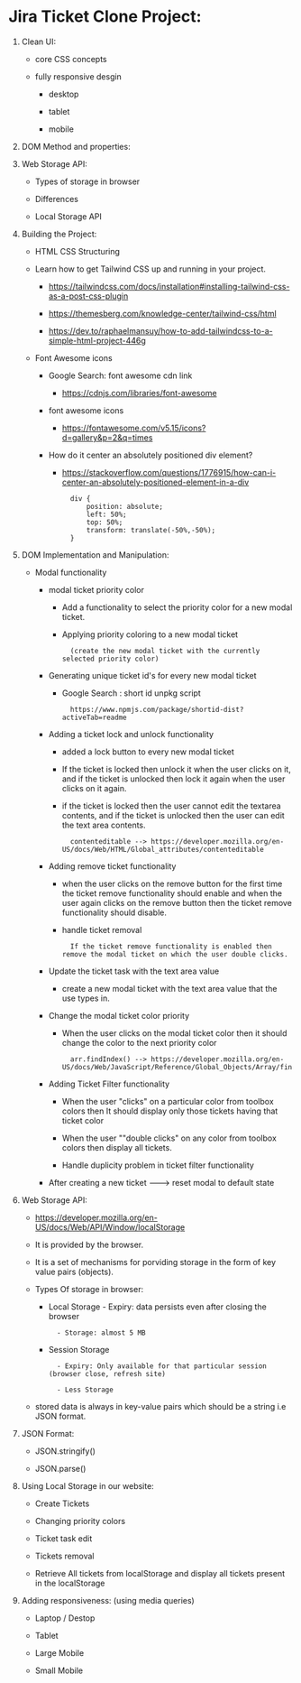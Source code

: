 # Jira Ticket Clone Project:

1. Clean UI:

    - core CSS concepts

    - fully responsive desgin

        - desktop

        - tablet

        - mobile

2. DOM Method and properties:

3. Web Storage API:

    - Types of storage in browser

    - Differences

    - Local Storage API


4. Building the Project:

    - HTML CSS Structuring

    - Learn how to get Tailwind CSS up and running in your project.

        - https://tailwindcss.com/docs/installation#installing-tailwind-css-as-a-post-css-plugin

        - https://themesberg.com/knowledge-center/tailwind-css/html

        - https://dev.to/raphaelmansuy/how-to-add-tailwindcss-to-a-simple-html-project-446g

    - Font Awesome icons

        - Google Search: font awesome cdn link

            - https://cdnjs.com/libraries/font-awesome
        
        - font awesome icons

            - https://fontawesome.com/v5.15/icons?d=gallery&p=2&q=times

        - How do it center an absolutely positioned div element?

            - https://stackoverflow.com/questions/1776915/how-can-i-center-an-absolutely-positioned-element-in-a-div

                    div {
                        position: absolute;
                        left: 50%;
                        top: 50%;
                        transform: translate(-50%,-50%);
                    }

5. DOM Implementation and Manipulation:

    - Modal functionality

        - modal ticket priority color

            - Add a functionality to select the priority color for a new modal ticket.

            - Applying priority coloring to a new modal ticket

                    (create the new modal ticket with the currently selected priority color)
        
        - Generating unique ticket id's for every new modal ticket

            - Google Search : short id unpkg script
            
                    https://www.npmjs.com/package/shortid-dist?activeTab=readme
        
        - Adding a ticket lock and unlock functionality

            - added a lock button to every new modal ticket

            - If the ticket is locked then unlock it when the user clicks on it, and if the ticket is unlocked then lock it again when the user clicks on it again.

            - if the ticket is locked then the user cannot edit the textarea contents, and if the ticket is unlocked then the user can 
            edit the text area contents.

                    contenteditable --> https://developer.mozilla.org/en-US/docs/Web/HTML/Global_attributes/contenteditable
        
        - Adding remove ticket functionality

            -  when the user clicks on the remove button for the first time the ticket remove functionality should enable and when the user again clicks on the remove button then the ticket remove functionality should disable.

            - handle ticket removal
            
                    If the ticket remove functionality is enabled then remove the modal ticket on which the user double clicks.
        
        - Update the ticket task with the text area value

            - create a new modal ticket with the text area value that the use types in.
        
        - Change the modal ticket color priority

            - When the user clicks on the modal ticket color then it should change the color to the next priority color

                    arr.findIndex() --> https://developer.mozilla.org/en-US/docs/Web/JavaScript/Reference/Global_Objects/Array/findIndex
        
        - Adding Ticket Filter functionality

            - When the user "clicks" on a particular color from toolbox colors then It should display only those tickets having that
            ticket color

            - When the user ""double clicks" on any color from toolbox colors then display all tickets.

            - Handle duplicity problem in ticket filter functionality
        
        - After creating a new ticket ---> reset modal to default state

6. Web Storage API:

    - https://developer.mozilla.org/en-US/docs/Web/API/Window/localStorage

    - It is provided by the browser.

    - It is a set of mechanisms for porviding storage in the form of key value pairs (objects).

    - Types Of storage in browser:

        - Local Storage
                - Expiry: data persists even after closing the browser

                - Storage: almost 5 MB

        - Session Storage

                - Expiry: Only available for that particular session (browser close, refresh site)

                - Less Storage
    
    - stored data is always in key-value pairs which should be a string i.e JSON format.

7. JSON Format:

    - JSON.stringify()

    - JSON.parse()

8. Using Local Storage in our website:

    - Create Tickets

    - Changing priority colors

    - Ticket task edit

    - Tickets removal

    - Retrieve All tickets from localStorage and display all tickets present in the localStorage

9. Adding responsiveness: (using media queries)

    - Laptop / Destop 

    - Tablet

    - Large Mobile

    - Small Mobile


    
